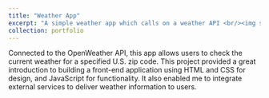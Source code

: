 ```yaml
---
title: "Weather App"
excerpt: "A simple weather app which calls on a weather API <br/><img src='/images/weather-app.png'>"
collection: portfolio
---
```

Connected to the OpenWeather API, this app allows users to check the current weather for a specified U.S. zip code. This project provided a great introduction to building a front-end application using HTML and CSS for design, and JavaScript for functionality. It also enabled me to integrate external services to deliver weather information to users.
